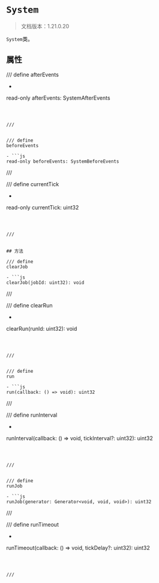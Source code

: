 # `System`

> 文档版本：1.21.0.20

`System`类。

## 属性

/// define
afterEvents

- ```js
read-only afterEvents: SystemAfterEvents
```



///


/// define
beforeEvents

- ```js
read-only beforeEvents: SystemBeforeEvents
```



///


/// define
currentTick

- ```js
read-only currentTick: uint32
```



///


## 方法

/// define
clearJob

- ```js
clearJob(jobId: uint32): void
```



///


/// define
clearRun

- ```js
clearRun(runId: uint32): void
```



///


/// define
run

- ```js
run(callback: () => void): uint32
```



///


/// define
runInterval

- ```js
runInterval(callback: () => void, tickInterval?: uint32): uint32
```



///


/// define
runJob

- ```js
runJob(generator: Generator<void, void, void>): uint32
```



///


/// define
runTimeout

- ```js
runTimeout(callback: () => void, tickDelay?: uint32): uint32
```



///

